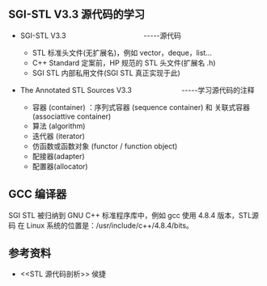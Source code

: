 ## SGI-STL V3.3 源代码的学习

* SGI-STL V3.3                                                       -----源代码
  + STL 标准头文件(无扩展名)，例如 vector，deque，list...
  + C++ Standard 定案前，HP 规范的 STL 头文件(扩展名 .h)
  + SGI STL 内部私用文件(SGI STL 真正实现于此)
  
* The Annotated STL Sources V3.3                                     -----学习源代码的注释
  + 容器 (container) ：序列式容器 (sequence container) 和 关联式容器 (associattive container)
  + 算法 (algorithm)
  + 迭代器 (iterator)
  + 仿函数或函数对象 (functor / function object)
  + 配接器(adapter)
  + 配置器(allocator)

## GCC 编译器

SGI STL 被归纳到 GNU C++ 标准程序库中，例如 gcc 使用 4.8.4 版本，STL源码 在 Linux 系统的位置是：/usr/include/c++/4.8.4/bits。

## 参考资料

* <<STL 源代码剖析>> 侯捷
